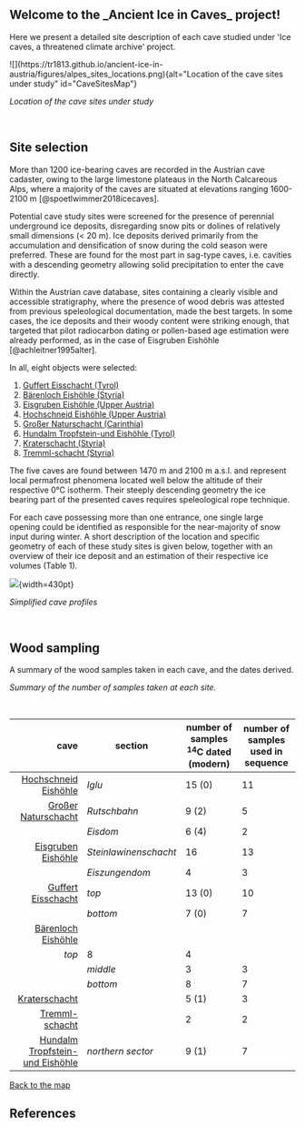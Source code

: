 


<h2>Welcome to the _Ancient Ice in Caves_ project!</h2>


Here we present a detailed site description of each cave studied under 'Ice caves, a threatened climate archive' project. 

<div class=images>
![](https://tr1813.github.io/ancient-ice-in-austria/figures/alpes_sites_locations.png){alt="Location of the 
cave sites under study" id="CaveSitesMap"}
</div>
<div id="myModal" class=modal>
<img class ="modal-content" id="img01">
<div id="caption"></div>
</div>

_Location of the cave sites under study_

&shy;



## Site selection

More than 1200 ice-bearing caves are recorded in the Austrian cave cadaster, owing to the large limestone plateaus in the North Calcareous Alps, where a majority of the caves are situated at elevations ranging 1600-2100 m [@spoetlwimmer2018icecaves]. 

Potential cave study sites were screened for the presence of perennial underground ice deposits, disregarding snow pits or dolines of relatively small dimensions (< 20 m).
Ice deposits derived primarily from the accumulation and densification of snow during the cold season were preferred.
These are found for the most part in sag-type caves, i.e. cavities with a descending geometry allowing solid precipitation to enter the cave directly.

Within the Austrian cave database, sites containing a clearly visible and accessible stratigraphy, where the presence of wood debris was attested from previous speleological documentation, made the best targets.
In some cases, the ice deposits and their woody content were striking enough, that targeted that pilot radiocarbon dating or pollen-based age estimation were already performed, as in the case of Eisgruben Eishöhle [@achleitner1995alter]. 

In all, eight objects were selected: 

1. [Guffert Eisschacht (Tyrol)](https://tr1813.github.io/ancient-ice-in-austria/descriptions/guffert.html)
2. [Bärenloch Eishöhle (Styria)](https://tr1813.github.io/ancient-ice-in-austria/descriptions/baerenloch.html)
3. [Eisgruben Eishöhle (Upper Austria)](https://tr1813.github.io/ancient-ice-in-austria/descriptions/eisgruben.html)
4. [Hochschneid Eishöhle (Upper Austria)](https://tr1813.github.io/ancient-ice-in-austria/descriptions/hochschneid.html)
5. [Großer Naturschacht (Carinthia)](https://tr1813.github.io/ancient-ice-in-austria/descriptions/grosser-naturschacht.html)
6. [Hundalm Tropfstein-und Eishöhle (Tyrol)](https://tr1813.github.io/ancient-ice-in-austria/descriptions/hundalm.html)
7. [Kraterschacht (Styria)](https://tr1813.github.io/ancient-ice-in-austria/descriptions/kraterschacht.html)
8. [Tremml-schacht (Styria)](https://tr1813.github.io/ancient-ice-in-austria/descriptions/tremml.html)

The five caves are found between 1470 m and 2100 m a.s.l. and represent local permafrost phenomena located well below the altitude of their respective 0°C isotherm.
Their steeply descending geometry the ice bearing part of the presented caves requires speleological rope technique.

For each cave possessing more than one entrance, one single large opening could be identified as responsible for the near-majority of snow input during winter.
A short description of the location and specific geometry of each of these study sites is given below, together with an overview of their ice deposit and an estimation of their respective ice volumes (Table 1).


![](https://tr1813.github.io/ancient-ice-in-austria/figures/ice_caves_extended_tweaked.png){width=430pt}

_Simplified cave profiles_

&shy;


## Wood sampling

A summary of the wood samples taken in each cave, and the dates derived. 

_Summary of the number of samples taken at each site._

&shy;

|cave|section|number of samples $^{14}$C dated (modern) |number of samples used in sequence|
|---:|---|---|---|
|[Hochschneid Eishöhle](https://tr1813.github.io/ancient-ice-in-austria/descriptions/hochschneid.html)|*Iglu*|15 (0)|11|
|[Großer Naturschacht](https://tr1813.github.io/ancient-ice-in-austria/descriptions/grosser-naturschacht.html)|*Rutschbahn*|9 (2)|5|
||*Eisdom*|6 (4)|2|
|[Eisgruben Eishöhle](https://tr1813.github.io/ancient-ice-in-austria/descriptions/eisgruben.html)|*Steinlawinenschacht*|16|13|
||*Eiszungendom*|4|3|
|[Guffert Eisschacht](https://tr1813.github.io/ancient-ice-in-austria/descriptions/guffert.html)|*top*|13 (0)|10|
||*bottom*|7 (0)|7|
|[Bärenloch Eishöhle](https://tr1813.github.io/ancient-ice-in-austria/descriptions/baerenloch.html)
|*top*|8|4|
||*middle*|3|3|
||*bottom*|8|7|
|[Kraterschacht](https://tr1813.github.io/ancient-ice-in-austria/descriptions/kraterschacht.html)||5 (1) |3|
|[Tremml-schacht](https://tr1813.github.io/ancient-ice-in-austria/descriptions/tremml.html)||2 |2|
|[Hundalm Tropfstein-und Eishöhle](https://tr1813.github.io/ancient-ice-in-austria/descriptions/hundalm.html)|*northern sector*|9 (1)|7|

[Back to the map](https://tr1813.github.io/ancient-ice-in-austria/descriptions/index.html)

## References